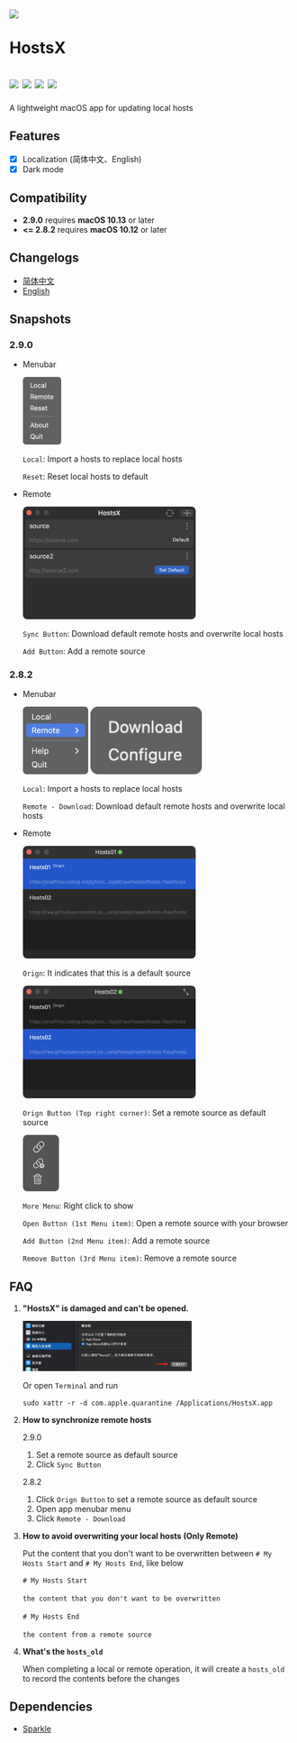 <h1>
<img src=HostsX/Assets.xcassets/AppIcon.appiconset/icon_512x512.png width=80>
<p>HostsX</p>
<a href="https://github.com/ZzzM/HostsX/releases/latest"><img src="https://img.shields.io/github/v/release/ZzzM/HostsX"></a>
<a href="https://github.com/ZzzM/HostsX/releases/latest"><img src="https://img.shields.io/github/release-date/ZzzM/HostsX"></a>
<a href="https://raw.githubusercontent.com/ZzzM/HostsX/master/LICENSE"><img src="https://img.shields.io/github/license/ZzzM/HostsX"></a>
<a href="https://zzzm.github.io/2020/02/24/hostsx/">
<img src="https://img.shields.io/badge/docs-%E4%B8%AD%E6%96%87-red">
</a>
</h1>

A lightweight macOS app for updating local hosts

## Features
- [x] Localization (简体中文、English)
- [x] Dark mode

## Compatibility
- **2.9.0** requires **macOS 10.13** or later
- **<= 2.8.2** requires **macOS 10.12** or later

## Changelogs
- [简体中文](changelogs/CHANGELOG_SC.md)
- [English](changelogs/CHANGELOG.md)

## Snapshots

### 2.9.0

- Menubar

    <img src="assets/m1.png" height=120> 

 
    `Local`: Import a hosts to replace local hosts

    `Reset`: Reset local hosts to default
   
  
- Remote

    <img src="assets/r1.png" height=200>


    `Sync Button`: Download default remote hosts and overwrite local hosts

    `Add Button`: Add a remote source


### 2.8.2

- Menubar

    <img src="assets/m2o.png" height=120> 
    <img src="assets/m3o.png" height=120> 

    `Local`: Import a hosts to replace local hosts

    `Remote - Download`: Download default remote hosts and overwrite local hosts

- Remote

    <img src="assets/r1o.png" height=200>

    `Orign`: It indicates that this is a default source

    <img src="assets/r2o.png" height=200>

    `Orign Button (Top right corner)`: Set a remote source as default source 
   
    <img src="assets/r3o.png" height=100>
    
    `More Menu`:  Right click to show
    
    `Open Button (1st Menu item)`: Open a remote source with your browser

    `Add Button (2nd Menu item)`: Add a remote source

    `Remove Button (3rd Menu item)`: Remove a remote source
    

## FAQ

1. **"HostsX" is damaged and can't be opened.**

    <img src="assets/101.png" width=300>

    Or open `Terminal` and run  

    ```shell
    sudo xattr -r -d com.apple.quarantine /Applications/HostsX.app
    ```
2. **How to synchronize remote hosts**

    2.9.0
    1. Set a remote source as default source
    2. Click `Sync Button`

    2.8.2
    1. Click `Orign Button` to set a remote source as default source
    2. Open app menubar menu
    3. Click `Remote - Download`

3. **How to avoid overwriting your local hosts (Only Remote)**

    Put the content that you don't want to be overwritten between `# My Hosts Start` and `# My Hosts End`, like below
    ```
    # My Hosts Start

    the content that you don't want to be overwritten

    # My Hosts End

    the content from a remote source
    ```
4. **What's the `hosts_old`**
    
    When completing a local or remote operation, it will create a `hosts_old` to record the contents before the changes


## Dependencies
- [Sparkle](https://github.com/sparkle-project/Sparkle)
